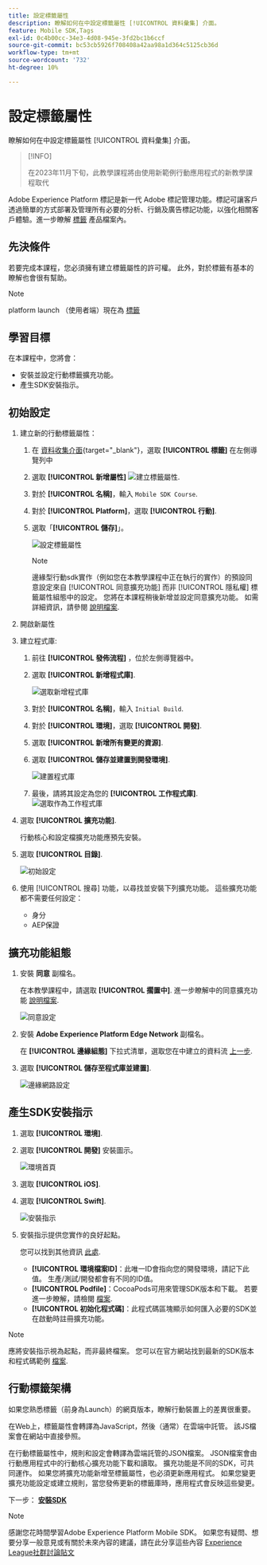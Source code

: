 ```yaml
---
title: 設定標籤屬性
description: 瞭解如何在中設定標籤屬性 [!UICONTROL 資料彙集] 介面。
feature: Mobile SDK,Tags
exl-id: 0c4b00cc-34e3-4d08-945e-3fd2bc1b6ccf
source-git-commit: bc53cb5926f708408a42aa98a1d364c5125cb36d
workflow-type: tm+mt
source-wordcount: '732'
ht-degree: 10%

---
```


# 設定標籤屬性

瞭解如何在中設定標籤屬性 [!UICONTROL 資料彙集] 介面。

>[!INFO]
>
> 在2023年11月下旬，此教學課程將由使用新範例行動應用程式的新教學課程取代

Adobe Experience Platform 標記是新一代 Adobe 標記管理功能。標記可讓客戶透過簡單的方式部署及管理所有必要的分析、行銷及廣告標記功能，以強化相關客戶體驗。進一步瞭解 [標籤](https://experienceleague.adobe.com/docs/experience-platform/tags/home.html) 產品檔案內。

## 先決條件

若要完成本課程，您必須擁有建立標籤屬性的許可權。 此外，對於標籤有基本的瞭解也會很有幫助。

>[!NOTE]
>
> platform launch （使用者端）現在為 [標籤](https://experienceleague.adobe.com/docs/experience-platform/tags/home.html?lang=zh-Hant)

## 學習目標

在本課程中，您將會：

* 安裝並設定行動標籤擴充功能。
* 產生SDK安裝指示。

## 初始設定

1. 建立新的行動標籤屬性：
   1. 在 [資料收集介面](https://experience.adobe.com/data-collection/){target="_blank"}，選取 **[!UICONTROL 標籤]** 在左側導覽列中
   1. 選取 **[!UICONTROL 新增屬性]**
      ![建立標籤屬性](assets/mobile-tags-new-property.png).
   1. 對於 **[!UICONTROL 名稱]**，輸入 `Mobile SDK Course`.
   1. 對於 **[!UICONTROL Platform]**，選取 **[!UICONTROL 行動]**.
   1. 選取「**[!UICONTROL 儲存]**」。

      ![設定標籤屬性](assets/mobile-tags-property-config.png)

      >[!NOTE]
      >
      > 邊緣型行動sdk實作（例如您在本教學課程中正在執行的實作）的預設同意設定來自 [!UICONTROL 同意擴充功能] 而非 [!UICONTROL 隱私權] 標籤屬性組態中的設定。 您將在本課程稍後新增並設定同意擴充功能。 如需詳細資訊，請參閱 [說明檔案](https://developer.adobe.com/client-sdks/documentation/privacy-and-gdpr/).


1. 開啟新屬性
1. 建立程式庫:

   1. 前往 **[!UICONTROL 發佈流程]** ，位於左側導覽器中。
   1. 選取 **[!UICONTROL 新增程式庫]**.

      ![選取新增程式庫](assets/mobile-tags-create-library.png)

   1. 對於 **[!UICONTROL 名稱]**，輸入 `Initial Build`.
   1. 對於 **[!UICONTROL 環境]**，選取 **[!UICONTROL 開發]**.
   1. 選取  **[!UICONTROL 新增所有變更的資源]**.
   1. 選取 **[!UICONTROL 儲存並建置到開發環境]**.

      ![建置程式庫](assets/mobile-tags-save-library.png)

   1. 最後，請將其設定為您的 **[!UICONTROL 工作程式庫]**.
      ![選取作為工作程式庫](assets/mobile-tags-working-library.png)
1. 選取 **[!UICONTROL 擴充功能]**.

   行動核心和設定檔擴充功能應預先安裝。

1. 選取 **[!UICONTROL 目錄]**.

   ![初始設定](assets/mobile-tags-starting.png)

1. 使用 [!UICONTROL 搜尋] 功能，以尋找並安裝下列擴充功能。 這些擴充功能都不需要任何設定：
   * 身分
   * AEP保證

## 擴充功能組態

1. 安裝 **同意** 副檔名。

   在本教學課程中，請選取 **[!UICONTROL 擱置中]**. 進一步瞭解中的同意擴充功能 [說明檔案](https://developer.adobe.com/client-sdks/documentation/consent-for-edge-network/).

   ![同意設定](assets/mobile-tags-extension-consent.png)

1. 安裝 **Adobe Experience Platform Edge Network** 副檔名。

   在 **[!UICONTROL 邊緣組態]** 下拉式清單，選取您在中建立的資料流 [上一步](create-datastream.md).

1. 選取 **[!UICONTROL 儲存至程式庫並建置]**.

   ![邊緣網路設定](assets/mobile-tags-extension-edge.png)


## 產生SDK安裝指示

1. 選取 **[!UICONTROL 環境]**.

1. 選取 **[!UICONTROL 開發]** 安裝圖示。

   ![環境首頁](assets/mobile-tags-environments.png)

1. 選取 **[!UICONTROL iOS]**.

1. 選取 **[!UICONTROL Swift]**.

   ![安裝指示](assets/mobile-tags-install-instructions.png)

1. 安裝指示提供您實作的良好起點。

   您可以找到其他資訊 [此處](https://developer.adobe.com/client-sdks/documentation/getting-started/get-the-sdk/).

   * **[!UICONTROL 環境檔案ID]**：此唯一ID會指向您的開發環境，請記下此值。 生產/測試/開發都會有不同的ID值。
   * **[!UICONTROL Podfile]**：CocoaPods可用來管理SDK版本和下載。 若要進一步瞭解，請檢閱 [檔案](https://cocoapods.org/).
   * **[!UICONTROL 初始化程式碼]**：此程式碼區塊顯示如何匯入必要的SDK並在啟動時註冊擴充功能。

>[!NOTE]
>應將安裝指示視為起點，而非最終檔案。 您可以在官方網站找到最新的SDK版本和程式碼範例 [檔案](https://developer.adobe.com/client-sdks/documentation/).

## 行動標籤架構

如果您熟悉標籤（前身為Launch）的網頁版本，瞭解行動裝置上的差異很重要。

在Web上，標籤屬性會轉譯為JavaScript，然後（通常）在雲端中託管。 該JS檔案會在網站中直接參照。

在行動標籤屬性中，規則和設定會轉譯為雲端託管的JSON檔案。 JSON檔案會由行動應用程式中的行動核心擴充功能下載和讀取。 擴充功能是不同的SDK，可共同運作。 如果您將擴充功能新增至標籤屬性，也必須更新應用程式。 如果您變更擴充功能設定或建立規則，當您發佈更新的標籤庫時，應用程式會反映這些變更。

下一步： **[安裝SDK](install-sdks.md)**

>[!NOTE]
>
>感謝您花時間學習Adobe Experience Platform Mobile SDK。 如果您有疑問、想要分享一般意見或有關於未來內容的建議，請在此分享這些內容 [Experience League社群討論貼文](https://experienceleaguecommunities.adobe.com/t5/adobe-experience-platform-data/tutorial-discussion-implement-adobe-experience-cloud-in-mobile/td-p/443796)